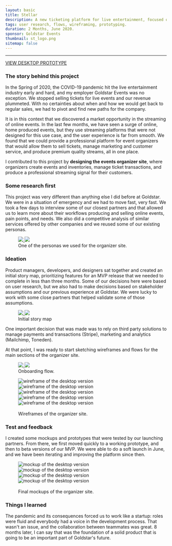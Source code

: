 ```yaml
---
layout: basic
title: Stellar
description: A new ticketing platform for live entertainment, focused on online events.
tags: user research, flows, wireframing, prototyping.
duration: 2 Months, June 2020.
sponsor: Goldstar Events
thumbnail: st_logo.png
sitemap: false
---
```

<script src="/flickity.js"></script>
<hr>
<a href="/work/projects/a288d20020c6de3a6926698a5b7f0a39adce6c79/protos/st-proto/index.html#/screens" class="button">VIEW DESKTOP PROTOTYPE</a>

### The story behind this project

In the Spring of 2020, the COVID-19 pandemic hit the live entertainment industry early and hard, and my employer Goldstar Events was no exception. We stopped selling tickets for live events and our revenue plummeted. With no certainties about when and how we would get back to regular sales, we had to pivot and find new paths for the company.

It is in this context that we discovered a market opportunity in the streaming of online events. In the last few months, we have seen a surge of online, home produced events, but they use streaming platforms that were not designed for this use case, and the user experience is far from smooth. We found that we could provide a professional platform for event organizers that would allow them to sell tickets, manage marketing and customer service, and produce premium quality streams, all in one place.

I contributed to this project by **designing the events organizer site**, where organizers create events and inventories, manage ticket transactions, and produce a professional streaming signal for their customers.

### Some research first

This project was very different than anything else I did before at Goldstar. We were in a situation of emergency and we had to move fast, very fast. We took a few days to interview some of our closest partners and that allowed us to learn more about their workflows producing and selling online events, pain points, and needs. We also did a competitive analysis of similar services offered by other companies and we reused some of our existing personas.

<figure>
<!-- thumbnail image wrapped in a link -->
<a href="#img0">
  <img src="/assets/images/stellar_persona_small.jpg" class="thumbnail">
</a>

<!-- lightbox container hidden with CSS -->
<a href="#_" class="lightbox" id="img0">
  <img src="/assets/images/stellar_persona.jpg">
</a>
<figcaption>One of the personas we used for the organizer site.</figcaption>
</figure>

### Ideation

Product managers, developers, and designers sat together and created an initial story map, prioritizing features for an MVP release that we needed to complete in less than three months. Some of our decisions here were based on user research, but we also had to make decisions based on stakeholder assumptions and our previous experience at Goldstar. We were lucky to work with some close partners that helped validate some of those assumptions.

<figure>
<!-- thumbnail image wrapped in a link -->
<a href="#img1">
  <img src="/assets/images/stellar-storymap_small.jpg" class="thumbnail">
</a>

<!-- lightbox container hidden with CSS -->
<a href="#_" class="lightbox" id="img1">
  <img src="/assets/images/stellar-storymap.jpg">
</a>
<figcaption>Initial story map</figcaption>
</figure>

One important decision that was made was to rely on third party solutions to manage payments and transactions (Stripe), marketing and analytics (Mailchimp, Toneden).

At that point, I was ready to start sketching wireframes and flows for the main sections of the organizer site.

<figure>
  <!-- thumbnail image wrapped in a link -->
  <a href="#img11">
    <img src="/assets/images/st-onboarding_flow_small.jpg" class="thumbnail">
  </a>
  <!-- lightbox container hidden with CSS -->
  <a href="#_" class="lightbox" id="img11">
    <img src="/assets/images/st-onboarding_flow.jpg">
  </a>
  <figcaption>Onboarding flow.</figcaption>
</figure>

<figure>
  <div class="carousel" data-flickity='{ "imagesLoaded": true, "percentPosition": false }'>
    <img src="/assets/images/st-wire1.jpg" alt="wireframe of the desktop version">
    <img src="/assets/images/st-wire2.jpg" alt="wireframe of the desktop version">
    <img src="/assets/images/st-wire3.jpg" alt="wireframe of the desktop version">
    <img src="/assets/images/st-wire4.jpg" alt="wireframe of the desktop version">
    <img src="/assets/images/st-wire5.jpg" alt="wireframe of the desktop version">
  </div>
  <br>
  <figcaption>Wireframes of the organizer site.</figcaption>
</figure>

### Test and feedback

I created some mockups and prototypes that were tested by our launching partners. From there, we first moved quickly to a working prototype, and then to beta versions of our MVP. We were able to do a soft launch in June, and we have been iterating and improving the platform since then.

<figure>
  <div class="carousel" data-flickity='{ "imagesLoaded": true, "percentPosition": false }'>
    <img src="/assets/images/st-mock1.jpg" alt="mockup of the desktop version">
    <img src="/assets/images/st-mock2.jpg" alt="mockup of the desktop version">
    <img src="/assets/images/st-mock3.jpg" alt="mockup of the desktop version">
    <img src="/assets/images/st-mock5.jpg" alt="mockup of the desktop version">
  </div>
  <br>
  <figcaption>Final mockups of the organizer site.</figcaption>
</figure>

### Things I learned

The pandemic and its consequences forced us to work like a startup: roles were fluid and everybody had a voice in the development process. That wasn't an issue, and the collaboration between teammates was great. 8 months later, I can say that was the foundation of a solid product that is going to be an important part of Goldstar's future.
